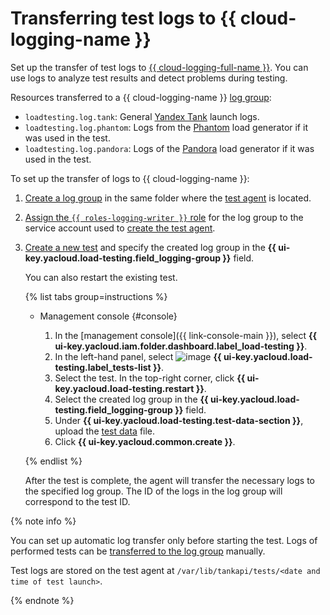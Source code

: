 # Transferring test logs to {{ cloud-logging-name }}

Set up the transfer of test logs to [{{ cloud-logging-full-name }}](../../logging/). You can use logs to analyze test results and detect problems during testing.

Resources transferred to a {{ cloud-logging-name }} [log group](../../logging/concepts/log-group.md):
* `loadtesting.log.tank`: General [Yandex Tank](https://yandextank.readthedocs.io/en/latest/) launch logs.
* `loadtesting.log.phantom`: Logs from the [Phantom](../concepts/load-generator.md#phantom) load generator if it was used in the test.
* `loadtesting.log.pandora`: Logs of the [Pandora](../concepts/load-generator.md#pandora) load generator if it was used in the test.

To set up the transfer of logs to {{ cloud-logging-name }}:
1. [Create a log group](../../logging/operations/create-group.md) in the same folder where the [test agent](../concepts/agent.md) is located.
1. [Assign the `{{ roles-logging-writer }}` role](../../logging/operations/access-rights.md#add-access) for the log group to the service account used to [create the test agent](create-agent.md).
1. [Create a new test](../quickstart.md#run-test) and specify the created log group in the **{{ ui-key.yacloud.load-testing.field_logging-group }}** field.

   You can also restart the existing test.

   {% list tabs group=instructions %}

   - Management console {#console}

      1. In the [management console]({{ link-console-main }}), select **{{ ui-key.yacloud.iam.folder.dashboard.label_load-testing }}**.
      1. In the left-hand panel, select ![image](../../_assets/load-testing/test.svg) **{{ ui-key.yacloud.load-testing.label_tests-list }}**.
      1. Select the test. In the top-right corner, click **{{ ui-key.yacloud.load-testing.restart }}**.
      1. Select the created log group in the **{{ ui-key.yacloud.load-testing.field_logging-group }}** field.
      1. Under **{{ ui-key.yacloud.load-testing.test-data-section }}**, upload the [test data](../concepts/payload.md) file.
      1. Click **{{ ui-key.yacloud.common.create }}**.

   {% endlist %}

   After the test is complete, the agent will transfer the necessary logs to the specified log group. The ID of the logs in the log group will correspond to the test ID.

{% note info %}

You can set up automatic log transfer only before starting the test. Logs of performed tests can be [transferred to the log group](../../logging/operations/write-logs.md) manually.

Test logs are stored on the test agent at `/var/lib/tankapi/tests/<date and time of test launch>`.

{% endnote %}